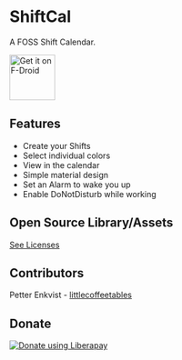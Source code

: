 # ShiftCal

A FOSS Shift Calendar.

[<img src="https://fdroid.gitlab.io/artwork/badge/get-it-on.png"
     alt="Get it on F-Droid"
     height="80">](https://f-droid.org/packages/de.nulide.shiftcal/)

## Features

- Create your Shifts
- Select individual colors
- View in the calendar
- Simple material design
- Set an Alarm to wake you up
- Enable DoNotDisturb while working

## Open Source Library/Assets

[See Licenses](ThirdPartyProjects.md)

## Contributors

Petter Enkvist - [littlecoffeetables](https://gitlab.com/littlecoffeetables)


## Donate

<script src="https://liberapay.com/Nulide/widgets/button.js"></script>
<noscript><a href="https://liberapay.com/Nulide/donate"><img alt="Donate using Liberapay" src="https://liberapay.com/assets/widgets/donate.svg"></a></noscript>
